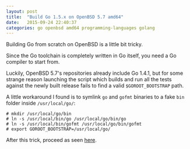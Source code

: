 ```yaml
---
layout: post
title:  "Build Go 1.5.x on OpenBSD 5.7 amd64"
date:   2015-09-24 22:40:37
categories: go openbsd amd64 programming-languages golang
---
```


Building Go from scratch on OpenBSD is a little bit tricky.

Since the Go toolchain is completely written in Go itself, you need a Go compiler to start from.

Luckily, OpenBSD 5.7's repositories already include Go 1.4.1, but for some strange reason launching the script which builds and run all the tests against the newly built release fails to find a valid `$GOROOT_BOOTSTRAP` path.

A little workaround I found is to symlink `go` and `gofmt` binaries to a fake `bin` folder inside `/usr/local/go/`:

    # mkdir /usr/local/go/bin
    # ln -s /usr/local/bin/go /usr/local/go/bin/go
    # ln -s /usr/local/bin/gofmt /usr/local/go/bin/gofmt
    # export GOROOT_BOOTSTRAP=/usr/local/go/

After this trick, proceed as seen [here](https://golang.org/doc/install/source).
